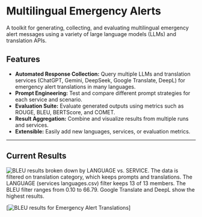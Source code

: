 # Multilingual Emergency Alerts
A toolkit for generating, collecting, and evaluating multilingual emergency alert messages using a variety of large language models (LLMs) and translation APIs.


## Features

- **Automated Response Collection:** Query multiple LLMs and translation services (ChatGPT, Gemini, DeepSeek, Google Translate, DeepL) for emergency alert translations in many languages.
- **Prompt Engineering:** Test and compare different prompt strategies for each service and scenario.
- **Evaluation Suite:** Evaluate generated outputs using metrics such as ROUGE, BLEU, BERTScore, and COMET.
- **Result Aggregation:** Combine and visualize results from multiple runs and services.
- **Extensible:** Easily add new languages, services, or evaluation metrics.

---

## Current Results

<img title="BLEU results for Emergency Alert Translations" alt="BLEU results broken down by LANGUAGE vs. SERVICE. The data is filtered on translation category, which keeps prompts and translations. The LANGUAGE (services languages.csv) filter keeps 13 of 13 members. The BLEU filter ranges from 0.10 to 66.79. Google Translate and DeepL show the highest results." src="https://public.tableau.com/app/profile/jen.wilson6361/viz/multilingual_tableau/BLEUforlanguagesandservicesforTranslations?publish=yes">

[![BLEU results for Emergency Alert Translations](https://public.tableau.com/app/profile/jen.wilson6361/viz/multilingual_tableau/BLEUforlanguagesandservicesforTranslations?publish=yes)]
